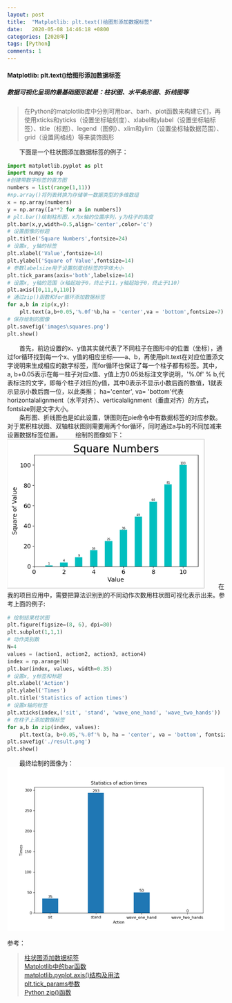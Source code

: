 ```yaml
---
layout: post
title:  "Matplotlib: plt.text()给图形添加数据标签"
date:   2020-05-08 14:46:18 +0800
categories: [2020年]
tags: [Python]
comments: 1
---
```


#### Matplotlib: plt.text()给图形添加数据标签  
##### 数据可视化呈现的最基础图形就是：柱状图、水平条形图、折线图等  
> 在Python的matplotlib库中分别可用bar、barh、plot函数来构建它们，再使用xticks和yticks（设置坐标轴刻度）、xlabel和ylabel（设置坐标轴标签）、title（标题）、legend（图例）、xlim和ylim（设置坐标轴数据范围）、grid（设置网格线）等来装饰图形  

&emsp;&emsp;下面是一个柱状图添加数据标签的例子：  
``` python
import matplotlib.pyplot as plt
import numpy as np
#创建带数字标签的直方图
numbers = list(range(1,11))
#np.array()将列表转换为存储单一数据类型的多维数组
x = np.array(numbers)
y = np.array([a**2 for a in numbers])
# plt.bar()绘制柱形图，x为x轴的位置序列，y为柱子的高度
plt.bar(x,y,width=0.5,align='center',color='c')
# 设置图像的标题
plt.title('Square Numbers',fontsize=24)
# 设置x, y轴的标签
plt.xlabel('Value',fontsize=14)
plt.ylabel('Square of Value',fontsize=14)
# 参数labelsize用于设置刻度线标签的字体大小
plt.tick_params(axis='both',labelsize=14)
# 设置x, y轴的范围（x轴起始于0，终止于11，y轴起始于0，终止于110）
plt.axis([0,11,0,110])
# 通过zip()函数和for循环添加数据标签
for a,b in zip(x,y):
    plt.text(a,b+0.05,'%.0f'%b,ha = 'center',va = 'bottom',fontsize=7)
# 保存绘制的图像
plt.savefig('images\squares.png')
plt.show()
```
&emsp;&emsp;首先，前边设置的x、y值其实就代表了不同柱子在图形中的位置（坐标），通过for循环找到每一个x、y值的相应坐标——a、b，再使用plt.text在对应位置添文字说明来生成相应的数字标签，而for循环也保证了每一个柱子都有标签。其中，a, b+0.05表示在每一柱子对应x值、y值上方0.05处标注文字说明，'%.0f' % b,代表标注的文字，即每个柱子对应的y值，其中0表示不显示小数后面的数值，1就表示显示小数后面一位，以此类推； ha='center', va= 'bottom'代表horizontalalignment（水平对齐）、verticalalignment（垂直对齐）的方式，fontsize则是文字大小。  
&emsp;&emsp;条形图、折线图也是如此设置，饼图则在pie命令中有数据标签的对应参数。对于累积柱状图、双轴柱状图则需要用两个for循环，同时通过a与b的不同加减来设置数据标签位置。
&emsp;&emsp;绘制的图像如下：  
![01](./blog_img/2020-05-08-matplotlib添加数据标签/01.png)
&emsp;&emsp;在我的项目应用中，需要把算法识别到的不同动作次数用柱状图可视化表示出来。参考上面的例子:  
```python
# 绘制结果柱状图
plt.figure(figsize=(8, 6), dpi=80)
plt.subplot(1,1,1)
# 动作类别数
N=4 
values = (action1, action2, action3, action4)
index = np.arange(N)
plt.bar(index, values, width=0.35)
# 设置x, y标签和标题
plt.xlabel('Action')
plt.ylabel('Times')
plt.title('Statistics of action times')
# 设置x轴的标签
plt.xticks(index,('sit', 'stand', 'wave_one_hand', 'wave_two_hands'))
# 在柱子上添加数据标签
for a,b in zip(index, values):
    plt.text(a, b+0.05,'%.0f'% b, ha = 'center', va = 'bottom', fontsize = 10)
plt.savefig('./result.png')
plt.show()
```
&emsp;&emsp;最终绘制的图像为：  
![02](./blog_img/2020-05-08-matplotlib添加数据标签/02.png)  



参考：  
> [柱状图添加数据标签](https://www.cnblogs.com/charliedaifu/p/9964095.html)  
> [Matplotlib中的bar函数](https://www.cnblogs.com/always-fight/p/9707727.html)  
> [matplotlib.pyplot.axis()结构及用法](https://blog.csdn.net/The_Time_Runner/article/details/89888206)  
> [plt.tick_params参数](https://blog.csdn.net/qq_42999481/article/details/82527246)  
> [Python zip()函数](https://www.runoob.com/python/python-func-zip.html)